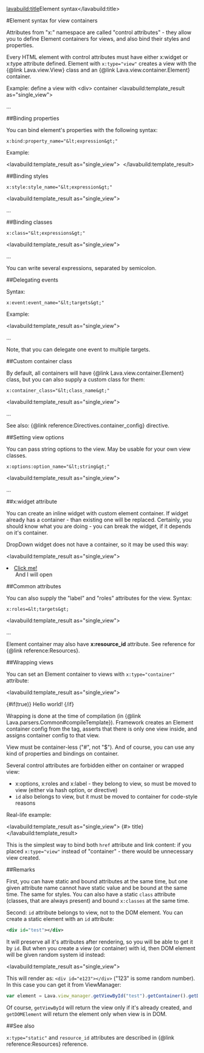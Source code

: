 <lavabuild:title>Element syntax</lavabuild:title>

#Element syntax for view containers

Attributes from "x:" namespace are called "control attributes" - they allow you to define Element containers for views,
and also bind their styles and properties.

Every HTML element with control attributes must have either x:widget or x:type attribute defined.
Element with `x:type="view"` creates a view with the {@link Lava.view.View} class and an {@link Lava.view.container.Element} container.

Example: define a view with &lt;div&gt; container
<lavabuild:template_result as="single_view">
<div x:type="view">
	...
</div>
</lavabuild:template_result>

##Binding properties

You can bind element's properties with the following syntax:

```text
x:bind:property_name="&lt;expression&gt;"
```

Example:

<lavabuild:template_result as="single_view">
<img x:type="view" x:bind:src="$widget.image_src">
</lavabuild:template_result>

##Binding styles

```text
x:style:style_name="&lt;expression&gt;"
```

<lavabuild:template_result as="single_view">
<div x:type="view" x:style:width="$widget.rectangle_width" x:style:height="$widget.rectangle_height">
	...
</div>
</lavabuild:template_result>

##Binding classes

```text
x:class="&lt;expressions&gt;"
```

<lavabuild:template_result as="single_view">
<div x:type="view" x:classes="$widget.is_active ? 'active' : ''; #app.additional_classes">
	...
</div>
</lavabuild:template_result>

You can write several expressions, separated by semicolon.

##Delegating events

Syntax:

```text
x:event:event_name="&lt;targets&gt;"
```

Example:

<lavabuild:template_result as="single_view">
<div x:type="view" x:event:click="$widget.my_button_click(1,'test'); #app.my_button_click">
	...
</div>
</lavabuild:template_result>

Note, that you can delegate one event to multiple targets.

##Custom container class

By default, all containers will have {@link Lava.view.container.Element} class,
but you can also supply a custom class for them:

```text
x:container_class="&lt;class_name&gt;"
```

<lavabuild:template_result as="single_view">
<div x:type="view" x:container_class="MyElementContainer">
	...
</div>
</lavabuild:template_result>

See also: {@link reference:Directives.container_config} directive.

##Setting view options

You can pass string options to the view. May be usable for your own view classes.

```text
x:options:option_name="&lt;string&gt;"
```

<lavabuild:template_result as="single_view">
<div x:type="view" x:options:option_one="value 1" x:options:option_two="value 2">
	...
</div>
</lavabuild:template_result>

##x:widget attribute

You can create an inline widget with custom element container.
If widget already has a container - than existing one will be replaced.
Certainly, you should know what you are doing - you can break the widget, if it depends on it's container.

DropDown widget does not have a container, so it may be used this way:

<lavabuild:template_result as="single_view">
<li class="dropdown" x:widget="DropDown">
	<a href="#" class="dropdown-toggle" x:type="view" x:roles="$dropdown.trigger">
		Click me!
	</a>
	<ul class="dropdown-menu">
		And I will open
	</ul>
</li>
</lavabuild:template_result>

##Common attributes

You can also supply the "label" and "roles" attributes for the view. Syntax:

```text
x:roles=&lt;targets&gt;
```

<lavabuild:template_result as="single_view">
<div x:type="view" x:label="my_view" x:roles="$widget.my_view(1, 'test'); #app.my_view">
	...
</div>
</lavabuild:template_result>

Element container may also have <b>x:resource_id</b> attribute.
See reference for {@link reference:Resources}.

##Wrapping views

You can set an Element container to views with `x:type="container"` attribute:

<lavabuild:template_result as="single_view">
<div x:type="container">
	{#if(true)}
		Hello world!
	{/if}
</div>
</lavabuild:template_result>

Wrapping is done at the time of compilation (in {@link Lava.parsers.Common#compileTemplate}).
Framework creates an Element container config from the tag, asserts that there is only one view inside,
and assigns container config to that view.

View must be container-less ("#", not "$"). And of course, you can use any kind of properties and bindings on container.

Several control attributes are forbidden either on container or wrapped view:
- x:options, x:roles and x:label - they belong to view, so must be moved to view (either via hash option, or directive)
- `id` also belongs to view, but it must be moved to container for code-style reasons

Real-life example:

<lavabuild:template_result as="single_view">
<a x:type="container" x:bind:href="href">
	{#> title}
</a>
</lavabuild:template_result>

This is the simplest way to bind both `href` attribute and link content: if you placed `x:type="view"`
instead of "container" - there would be unnecessary view created.

##Remarks

First, you can have static and bound attributes at the same time, but one given attribute name cannot have static value 
and be bound at the same time. The same for styles. 
You can also have a static `class` attribute (classes, that are always present) and bound `x:classes` at the same time.

Second: `id` attribute belongs to view, not to the DOM element. You can create a static element with an `id` attribute:

```xml
<div id="test"></div>
```

It will preserve all it's attributes after rendering, so you will be able to get it by `id`. 
But when you create a view (or container) with id, then DOM element will be given random system id instead:

<lavabuild:template_result as="single_view">
<div x:type="view" id="test"></div>
</lavabuild:template_result>

This will render as: `<div id="e123"></div>` ("123" is some random number).
In this case you can get it from ViewManager:

```javascript
var element = Lava.view_manager.getViewById("test").getContainer().getDOMElement();
```

Of course, `getViewById` will return the view only if it's already created,
and `getDOMElement` will return the element only when view is in DOM.

##See also

`x:type="static"` and `resource_id` attributes are described in {@link reference:Resources} reference.